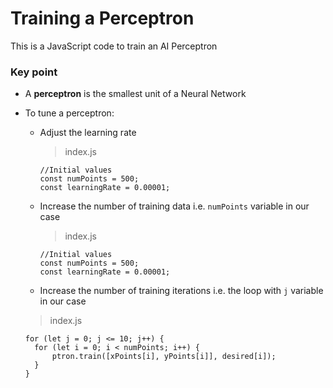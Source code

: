 # Training a Perceptron
This is a JavaScript code to train an AI Perceptron

### Key point
- A **perceptron** is the smallest unit of a Neural Network
- To tune a perceptron:
  - Adjust the learning rate
    > index.js
    ```
    //Initial values
    const numPoints = 500;
    const learningRate = 0.00001;
    ```
  - Increase the number of training data i.e. `numPoints` variable in our case
    > index.js
    ```
    //Initial values
    const numPoints = 500;
    const learningRate = 0.00001;
    ```
  - Increase the number of training iterations i.e. the loop with `j` variable in our case
   > index.js
    
    ```
    for (let j = 0; j <= 10; j++) {
      for (let i = 0; i < numPoints; i++) {
          ptron.train([xPoints[i], yPoints[i]], desired[i]);
      }
    }
    ```
